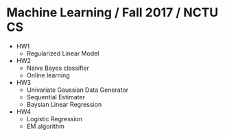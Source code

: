 # Machine Learning / Fall 2017 / NCTU CS

- HW1  
    - Regularized Linear Model
- HW2
    - Naive Bayes classifier
    - Online learning
- HW3
    - Univariate Gaussian Data Generator
    - Sequential Estimater
    - Baysian Linear Regression
- HW4
    - Logistic Regression
    - EM algorithm
